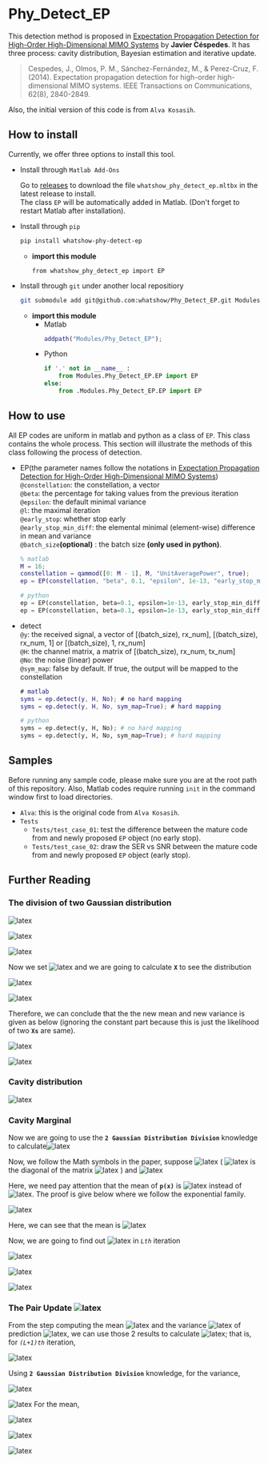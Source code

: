 # Phy_Detect_EP
This detection method is proposed in [Expectation Propagation Detection for High-Order High-Dimensional MIMO Systems](https://ieeexplore.ieee.org/document/6841617) by **Javier Céspedes**. It has three process: cavity distribution, Bayesian estimation and iterative update.
> Cespedes, J., Olmos, P. M., Sánchez-Fernández, M., & Perez-Cruz, F. (2014). Expectation propagation detection for high-order high-dimensional MIMO systems. IEEE Transactions on Communications, 62(8), 2840-2849.

Also, the initial version of this code is from `Alva Kosasih`.

## How to install
Currently, we offer three options to install this tool.
* Install through `Matlab Add-Ons`

    Go to [releases](https://github.com/whatshow/Phy_Detect_EP/releases/) to download the file `whatshow_phy_detect_ep.mltbx` in the latest release to install.<br>
    The class `EP` will be automatically added in Matlab. (Don't forget to restart Matlab after installation).
* Install through `pip`
    ```sh
    pip install whatshow-phy-detect-ep
    ```
    * **import this module**
        ```
        from whatshow_phy_detect_ep import EP
        ```
* Install through `git` under another local repositiory
    ```sh
    git submodule add git@github.com:whatshow/Phy_Detect_EP.git Modules/Phy_Detect_EP
    ```
    * **import this module**
        * Matlab
            ```matlab
            addpath("Modules/Phy_Detect_EP");
            ```
        * Python
            ```python
            if '.' not in __name__ :
                from Modules.Phy_Detect_EP.EP import EP
            else:
                from .Modules.Phy_Detect_EP.EP import EP
            ```

## How to use
All EP codes are uniform in matlab and python as a class of `EP`. This class contains the whole process. This section will illustrate the methods of this class following the process of detection.
* EP(the parameter names follow the notations in [Expectation Propagation Detection for High-Order High-Dimensional MIMO Systems](https://ieeexplore.ieee.org/document/6841617))<br>
    `@constellation`: the constellation, a vector<br>
    `@beta`: the percentage for taking values from the previous iteration<br>
    `@epsilon`: the default minimal variance<br>
    `@l`: the maximal iteration<br>
    `@early_stop`: whether stop early<br>
    `@early_stop_min_diff`: the elemental minimal (element-wise) difference in mean and variance<br>
    `@batch_size`**(optional)** : the batch size **(only used in python)**.<br>
    ```matlab
    % matlab
    M = 16;
    constellation = qammod([0: M - 1], M, "UnitAveragePower", true);
    ep = EP(constellation, "beta", 0.1, "epsilon", 1e-13, "early_stop_min_diff", 1e-4);
    ```
    ```python
    # python
    ep = EP(constellation, beta=0.1, epsilon=1e-13, early_stop_min_diff=1e-4); # no batch
    ep = EP(constellation, beta=0.1, epsilon=1e-13, early_stop_min_diff=1e-4, batch_size=10); # using batch
    ```
* detect<br>
    `@y`: the received signal, a vector of [(batch_size), rx_num], [(batch_size), rx_num, 1] or [(batch_size), 1, rx_num] <br>
    `@H`: the channel matrix, a matrix of [(batch_size), rx_num, tx_num]<br>
    `@No`: the noise (linear) power<br>
    `@sym_map`: false by default. If true, the output will be mapped to the constellation<br>
    ```matlab
    # matlab
    syms = ep.detect(y, H, No); # no hard mapping
    syms = ep.detect(y, H, No, sym_map=True); # hard mapping
    ```
    ```python
    # python
    syms = ep.detect(y, H, No); # no hard mapping
    syms = ep.detect(y, H, No, sym_map=True); # hard mapping
    ```

## Samples
Before running any sample code, please make sure you are at the root path of this repository. Also, Matlab codes require running `init` in the command window first to load directories.
* `Alva`: this is the original code from `Alva Kosasih`.
* `Tests`
    * `Tests/test_case_01`: test the difference between the mature code from and newly proposed `EP` object (no early stop).
    * `Tests/test_case_02`: draw the SER vs SNR between the mature code from and newly proposed `EP` object (early stop).

## Further Reading
### The division of two Gaussian distribution
![latex](https://latex.codecogs.com/gif.latex?\frac{P_1(x)\sim%20N(\mu_1,{\sigma_1}^2)}{P_2(x)\sim%20N(\mu_2,{\sigma_2}^2)})

![latex](https://latex.codecogs.com/gif.latex?=\frac{\frac{1}{\sigma_1\sqrt{2\pi}}e^{-\frac{(x-\mu_1)^2}{2{\sigma_1}^2}}}{\frac{1}{\sigma_2\sqrt{2\pi}}e^{-\frac{(x-\mu_2)^2}{2{\sigma_2}^2}}})

![latex](https://latex.codecogs.com/gif.latex?=\frac{\sigma_2}{\sigma_1}e^{-\frac{1}{2}[\frac{(x-\mu_1)^2}{\sigma_1}%20-\frac{(x-\mu_2)^2}{\sigma_2}]})

Now we set ![latex](https://latex.codecogs.com/gif.latex?X=-\frac{1}{2}[\frac{(x-\mu_1)^2}{\sigma_1}%20-\frac{(x-\mu_2)^2}{\sigma_2}]) and we are going to calculate **`X`** to see the distribution

![latex](https://latex.codecogs.com/gif.latex?X=\frac{1}{\sigma_1^2\sigma_2^2}(\sigma_2^2(x-\mu_1)^2-\sigma_1^2(x-\mu_2)^2))

![latex](https://latex.codecogs.com/gif.latex?=\frac{1}{\sigma_1^2\sigma_2^2}[(\sigma_2^2-\sigma_1^2)x^2-2x(\mu_1\sigma_2^2-\mu_2\sigma_1^2)+(\mu_1^2\sigma_2^2-\mu_2^2\sigma_1^2)])

Therefore, we can conclude that the the new mean and new variance is given as below (ignoring the constant part because this is just the likelihood of two **`Xs`** are same).

![latex](https://latex.codecogs.com/gif.latex?\mu_{new}=\frac{\mu_1\sigma_2^2-\mu_2\sigma1^2}{\sigma_2^2-\sigma_1^2})

![latex](https://latex.codecogs.com/gif.latex?\sigma_{new}^2=(\frac{1}{\sigma_1^2}-\frac{1}{\sigma_2^2})^{-1}=\frac{\sigma_1^2\sigma_2^2}{\sigma_2^2-\sigma_1^2})
### Cavity distribution 
![latex](https://latex.codecogs.com/gif.latex?\hat{p}(y|x)=\frac{p(x|y)}{p(x)}=\frac{N~(x,(H^HH)^{-1}H^Hy,H^H\sigma_w^2H)}{N(x,0,Es)})
### Cavity Marginal
Now we are going to use the **`2 Gaussian Distribution Division`** knowledge to calculate![latex](https://latex.codecogs.com/gif.latex?\hat{p}(y|x)=\frac{p(x|y)}{p(x)}\sim%20N(u_i:t_i,h_i^2))

Now, we follow the Math symbols in the paper, suppose  ![latex](https://latex.codecogs.com/gif.latex?p(x|y)\sim%20N(\mu_i,\sigma_i^2)) ( ![latex](https://latex.codecogs.com/gif.latex?\sigma_i^2) is the diagonal of the matrix ![latex](https://latex.codecogs.com/gif.latex?\Sigma) ) and  ![latex](https://latex.codecogs.com/gif.latex?p(x)\sim%20N(\gamma\Lambda^{-1},\Lambda^{-1})) 

Here, we need pay attention that the mean of **`p(x)`** is ![latex](https://latex.codecogs.com/gif.latex?\gamma\Lambda^{-1}) instead of ![latex](https://latex.codecogs.com/gif.latex?\gamma). The proof is give below where we follow the exponential family.

![latex](https://latex.codecogs.com/gif.latex?e^{\gamma_i%20u_i-\frac{1}{2}\Lambda_i%20u_i^2}=e^{-\frac{u_i^2-2\gamma\Lambda^{-1}%20u_i}{2\Lambda^{-1}}})

Here, we can see that the mean is ![latex](https://latex.codecogs.com/gif.latex?\gamma\Lambda^{-1})

Now,  we are going to find out  ![latex](https://latex.codecogs.com/gif.latex?N(u_i:t_i,h_i^2)) in *`Lth`* iteration

![latex](https://latex.codecogs.com/gif.latex?h_i^2=\frac{\sigma_1^2\sigma_2^2}{\sigma_2^2-\sigma_1^2}=(\frac{1}{\sigma_i^2}-\frac{1}{\Lambda^{-1}})^{-1}=(\frac{1}{\sigma_i^2}-\Lambda)^{-1}=(\frac{1}{\sigma_i^2}-\frac{\sigma_i^2\Lambda}{\sigma_i^2})^{-1}=\frac{\sigma_i^2}{1-\sigma_i^2\Lambda})

![latex](https://latex.codecogs.com/gif.latex?t_i=\frac{\mu_1\sigma_2^2-\mu_2\sigma_1^2}{\sigma_2^2-\sigma_1^2}=\frac{\sigma_1^2\sigma_2^2}{\sigma_2^2-\sigma_1^2}\frac{\mu_1\sigma_2^2-\mu_2\sigma_1^2}{\sigma_2^2\sigma_1^2}=h_i^2\frac{\mu_1\sigma_2^2-\mu_2\sigma_1^2}{\sigma_1^2\sigma_2^2})

![latex](https://latex.codecogs.com/gif.latex?=h_i^2(\frac{\mu_1}{\sigma_1^2}-\frac{\mu_2}{\sigma_2^2})=h_i^2(\frac{\mu_i}{\sigma_i^2}-\frac{\gamma\Lambda^{-1}}{\Lambda^{-1}})=h_i^2(\frac{\mu_i}{\sigma_i^2}-\gamma))
### The Pair Update ![latex](https://latex.codecogs.com/gif.latex?(\gamma_i^{l+1},\Lambda_i^{l+1}))
From the step computing the mean ![latex](https://latex.codecogs.com/gif.latex?\hat{\mu}_i) and the variance ![latex](https://latex.codecogs.com/gif.latex?\hat{\sigma}_i^2) of prediction ![latex](https://latex.codecogs.com/gif.latex?\hat{p}(x|y)), we can use those 2 results to calculate ![latex](https://latex.codecogs.com/gif.latex?p(x)^{l+1}); that is, for *`(L+1)th`* iteration,

![latex](https://latex.codecogs.com/gif.latex?p(x)^{(l+1)}\sim%20N(\frac{\gamma_i^{(l+1)}}{\Lambda_i^{(l+1)}},\frac{1}{\Lambda_i^{(l+1)}})=\frac{\hat{p}(x|y)^{(l)}\sim%20N(\mu_{pi},\sigma_{pi}^2)^{(l)}}{p(y|x)^{(l)}\sim%20N(t_i,h_i^2)^{(l)}})

Using  **`2 Gaussian Distribution Division`** knowledge, for the variance, 

![latex](https://latex.codecogs.com/gif.latex?\frac{1}{\Lambda_i^{(l+1)}}=(\frac{1}{\sigma_1^2}-\frac{1}{\sigma_2^2})^{-1})

![latex](https://latex.codecogs.com/gif.latex?\Lambda_i^{(l+1)}=\frac{1}{\sigma_1^2}-\frac{1}{\sigma_2^2}=\frac{\sigma_2^2-\sigma_1^2}{\sigma_1^2\sigma_2^2}=\frac{1}{\sigma_{pi}^{2(l)}}-\frac{1}{h_i^{2(l)}})
For the mean,

![latex](https://latex.codecogs.com/gif.latex?\frac{\gamma_i^{(l+1)}}{\Lambda_i^{(l+1)}}=\frac{\mu_1\sigma_2^2-\mu_2\sigma1^2}{\sigma_2^2-\sigma_1^2})

![latex](https://latex.codecogs.com/gif.latex?\gamma_i^{(l+1)}=\Lambda_i^{(l+1)}\frac{\mu_1\sigma_2^2-\mu_2\sigma1^2}{\sigma_2^2-\sigma_1^2}=\frac{\sigma_2^2-\sigma_1^2}{\sigma_1^2\sigma_2^2}\frac{\mu_1\sigma_2^2-\mu_2\sigma1^2}{\sigma_2^2-\sigma_1^2}=\frac{\mu_1\sigma_2^2-\mu_2\sigma1^2}{\sigma_1^2\sigma_2^2})

![latex](https://latex.codecogs.com/gif.latex?=\frac{\mu_1}{\sigma_1^2}-\frac{\mu_2}{\sigma_2^2}=\frac{\mu_{pi}^{(l)}}{\sigma_{pi}^{2(l)}}-\frac{t_i^{(l)}}{h_i^{2(l)}})